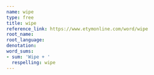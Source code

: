 ```yaml
---
name: wipe
type: free
title: wipe
reference_link: https://www.etymonline.com/word/wipe
root_name: 
root_language: 
denotation: 
word_sums:
- sum: 'Wipe + '
  respelling: wipe
---
```

